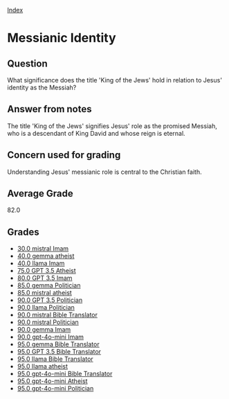 
[Index](../../index.md)
# Messianic Identity
## Question
What significance does the title 'King of the Jews' hold in relation to Jesus' identity as the Messiah?

## Answer from notes
The title 'King of the Jews' signifies Jesus' role as the promised Messiah, who is a descendant of King David and whose reign is eternal.

## Concern used for grading
Understanding Jesus' messianic role is central to the Christian faith.

## Average Grade
82.0

## Grades
 * [30.0 mistral Imam](../answers/mistral_Imam/Messianic_Identity.md)
 * [40.0 gemma atheist](../answers/gemma_atheist/Messianic_Identity.md)
 * [40.0 llama Imam](../answers/llama_Imam/Messianic_Identity.md)
 * [75.0 GPT 3.5 Atheist](../answers/GPT_3.5_Atheist/Messianic_Identity.md)
 * [80.0 GPT 3.5 Imam](../answers/GPT_3.5_Imam/Messianic_Identity.md)
 * [85.0 gemma Politician](../answers/gemma_Politician/Messianic_Identity.md)
 * [85.0 mistral atheist](../answers/mistral_atheist/Messianic_Identity.md)
 * [90.0 GPT 3.5 Politician](../answers/GPT_3.5_Politician/Messianic_Identity.md)
 * [90.0 llama Politician](../answers/llama_Politician/Messianic_Identity.md)
 * [90.0 mistral Bible Translator](../answers/mistral_Bible_Translator/Messianic_Identity.md)
 * [90.0 mistral Politician](../answers/mistral_Politician/Messianic_Identity.md)
 * [90.0 gemma Imam](../answers/gemma_Imam/Messianic_Identity.md)
 * [90.0 gpt-4o-mini Imam](../answers/gpt-4o-mini_Imam/Messianic_Identity.md)
 * [95.0 gemma Bible Translator](../answers/gemma_Bible_Translator/Messianic_Identity.md)
 * [95.0 GPT 3.5 Bible Translator](../answers/GPT_3.5_Bible_Translator/Messianic_Identity.md)
 * [95.0 llama Bible Translator](../answers/llama_Bible_Translator/Messianic_Identity.md)
 * [95.0 llama atheist](../answers/llama_atheist/Messianic_Identity.md)
 * [95.0 gpt-4o-mini Bible Translator](../answers/gpt-4o-mini_Bible_Translator/Messianic_Identity.md)
 * [95.0 gpt-4o-mini Atheist](../answers/gpt-4o-mini_Atheist/Messianic_Identity.md)
 * [95.0 gpt-4o-mini Politician](../answers/gpt-4o-mini_Politician/Messianic_Identity.md)
